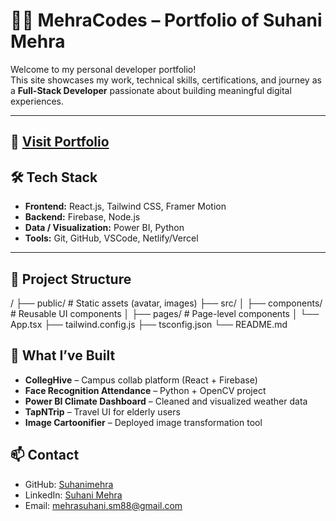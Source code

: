 # 👩‍💻 MehraCodes – Portfolio of Suhani Mehra

Welcome to my personal developer portfolio!  
This site showcases my work, technical skills, certifications, and journey as a **Full-Stack Developer** passionate about building meaningful digital experiences.


---

🔗 [Visit Portfolio](https://monumental-baklava-998c40.netlify.app/)
---

## 🛠️ Tech Stack

- **Frontend:** React.js, Tailwind CSS, Framer Motion
- **Backend:** Firebase, Node.js
- **Data / Visualization:** Power BI, Python
- **Tools:** Git, GitHub, VSCode, Netlify/Vercel

---

## 📁 Project Structure

/
├── public/ # Static assets (avatar, images)
├── src/
│ ├── components/ # Reusable UI components
│ ├── pages/ # Page-level components
│ └── App.tsx
├── tailwind.config.js
├── tsconfig.json
└── README.md

## 🧠 What I’ve Built

- **CollegHive** – Campus collab platform (React + Firebase)
- **Face Recognition Attendance** – Python + OpenCV project
- **Power BI Climate Dashboard** – Cleaned and visualized weather data
- **TapNTrip** – Travel UI for elderly users
- **Image Cartoonifier** – Deployed image transformation tool




## 📫 Contact

- GitHub: [Suhanimehra](https://github.com/Suhanimehra)
- LinkedIn: [Suhani Mehra](https://www.linkedin.com/in/suhanimehra)
- Email: mehrasuhani.sm88@gmail.com

